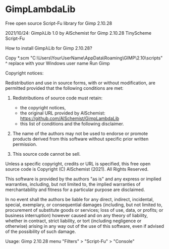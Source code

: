 # GimpLambdaLib
Free open source Script-Fu library for Gimp 2.10.28

2021/10/24: GimpλLib 1.0 by AlSchemist for Gimp 2.10.28 TinyScheme Script-Fu

How to install GimpλLib for Gimp 2.10.28?

Copy *.scm "C:\Users\YourUserName\AppData\Roaming\GIMP\2.10\scripts\"
                     ^ replace with your Windows user name
Run Gimp

Copyright notices:

Redistribution and use in source forms, with or without modification,
are permitted provided that the following conditions are met:
1. Redistributions of source code must retain:
   - the copyright notices,
   - the original URL provided by AlSchemist:
     https://github.com/AlSchemist/GimpLambdaLib
   - this list of conditions and the following disclaimer.

2. The name of the authors may not be used to endorse or promote products
   derived from this software without specific prior written permission.

3. This source code cannot be sell.

Unless a specific copyright, credits or URL is specified,
this free open source code is Copyright (C) AlSchemist (2021).
All Rights Reserved.

This software is provided by the authors "as is" and any express or
implied warranties, including, but not limited to, the implied warranties
of merchantability and fitness for a particular purpose are disclaimed.

In no event shall the authors be liable for any direct, indirect,
incidental, special, exemplary, or consequential damages 
(including, but not limited to, procurement of substitute goods or services;
loss of use, data, or profits; or business interruption)
however caused and on any theory of liability, whether in contract, 
strict liability, or tort (including negligence or otherwise)
arising in any way out of the use of this software,
even if advised of the possibility of such damage.

Usage: Gimp 2.10.28 menu "Filters" > "Script-Fu" > "Console"
